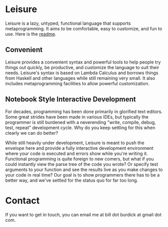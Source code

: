 # Leisure

Leisure is a lazy, untyped, functional language that supports metaprogramming.  It aims to be comfortable,
easy to customize, and fun to use.  Here is the [readme](http://zot.github.com/Leisure/doc.html).

## Convenient
Leisure provides a convenient syntax and powerful tools to help people try things out quickly, be productive, and customize the language to suit their needs.
Leisure's syntax is based on Lambda Calculus and borrows things from Haskell and other languages while still remaining very small.  It also includes metaprogramming
facilities to allow powerful customization.

## Notebook Style Interactive Development

For decades, programming has been done primarily in glorified text editors.  Some great strides have been made in various IDEs, but typically the
programmer is still burdened with a neverending "write, compile, debug, test, repeat" development cycle.  Why do you keep settling for this when
clearly we can do better?

While still heavily under development, Leisure is meant to push the envelope here and provide a fully interactive development environment where
your code is executed and errors show while you're writing it. Functional programming is quite foreign to new comers, but what if you could
instantly view the parse tree of the code you wrote? Or specify test arguments to your function and see the results live as you make
changes to your code in real time?  Our goal is to show programmers there has to be a better way, and we've settled for the status quo for far too long.

# Contact
If you want to get in touch, you can email me at bill dot burdick at gmail dot com.
